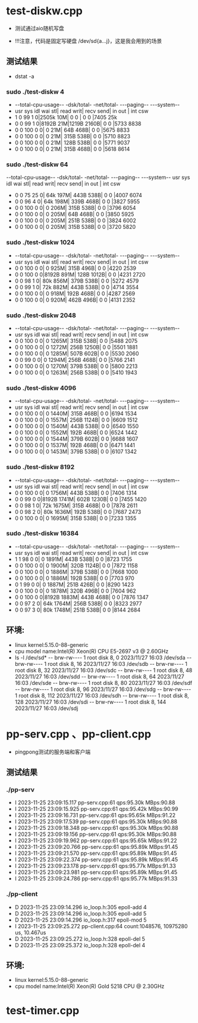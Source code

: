 # test-diskw.cpp
* 测试通过aio随机写盘

* !!!注意，代码是固定写硬盘 /dev/sd{a...j}，这是我会用到的场景

## 测试结果 

- dstat -a

### sudo ./test-diskw 4
* --total-cpu-usage-- -dsk/total- -net/total- ---paging-- ---system--
* usr sys idl wai stl| read  writ| recv  send|  in   out | int   csw
*   1   0  99   1   0|2505k   10M|   0     0 |   0     0 |7405    25k
*   0   0  99   1   0|8192B   21M|1219B 2160B|   0     0 |5733  8838
*   0   0 100   0   0|   0    21M|  64B  468B|   0     0 |5675  8833
*   0   0 100   0   0|   0    21M| 315B  538B|   0     0 |5710  8823
*   0   0 100   0   0|   0    21M| 128B  538B|   0     0 |5771  9037
*   0   0 100   0   0|   0    21M| 315B  468B|   0     0 |5618  8614

### sudo ./test-diskw 64
--total-cpu-usage-- -dsk/total- -net/total- ---paging-- ---system--
usr sys idl wai stl| read  writ| recv  send|  in   out | int   csw
*   0   0  75  25   0|  64k  197M| 443B  538B|   0     0 |4007  6074
*   0   0  96   4   0|  64k  198M| 339B  468B|   0     0 |3827  5955
*   0   0 100   0   0|   0   206M| 315B  538B|   0     0 |3796  6054
*   0   0 100   0   0|   0   205M|  64B  468B|   0     0 |3850  5925
*   0   0 100   0   0|   0   205M| 251B  538B|   0     0 |3824  6002
*   0   0 100   0   0|   0   205M| 315B  538B|   0     0 |3720  5820


### sudo ./test-diskw 1024
* --total-cpu-usage-- -dsk/total- -net/total- ---paging-- ---system--
* usr sys idl wai stl| read  writ| recv  send|  in   out | int   csw
*   0   0 100   0   0|   0   925M| 315B  496B|   0     0 |4220  2539
*   0   0 100   0   0|8192B  891M| 128B 1012B|   0     0 |4231  2720
*   0   0  98   1   0|  80k  856M| 379B  538B|   0     0 |5272  4579
*   0   0  99   1   0|  72k  882M| 443B  538B|   0     0 |4714  3554
*   0   0 100   0   0|   0   918M| 192B  468B|   0     0 |4287  2569
*   0   0 100   0   0|   0   920M| 462B  496B|   0     0 |4131  2352

### sudo ./test-diskw 2048
* --total-cpu-usage-- -dsk/total- -net/total- ---paging-- ---system--
* usr sys idl wai stl| read  writ| recv  send|  in   out | int   csw
*   0   0 100   0   0|   0  1265M| 315B  538B|   0     0 |5488  2075
*   0   0 100   0   0|   0  1272M| 256B 1250B|   0     0 |5501  1881
*   0   0 100   0   0|   0  1285M| 507B  602B|   0     0 |5530  2060
*   0   0  99   0   0|   0  1294M| 256B  468B|   0     0 |5766  2141
*   0   0 100   0   0|   0  1270M| 379B  538B|   0     0 |5800  2213
*   0   0 100   0   0|   0  1263M| 256B  538B|   0     0 |5410  1943



### sudo ./test-diskw 4096
* --total-cpu-usage-- -dsk/total- -net/total- ---paging-- ---system--
* usr sys idl wai stl| read  writ| recv  send|  in   out | int   csw
*   0   0 100   0   0|   0  1440M| 315B  468B|   0     0 |6194  1534
*   0   0 100   0   0|   0  1557M| 256B 1124B|   0     0 |6609  1512
*   0   0 100   0   0|   0  1540M| 443B  538B|   0     0 |6540  1550
*   0   0 100   0   0|   0  1552M| 192B  468B|   0     0 |6524  1442
*   0   0 100   0   0|   0  1544M| 379B  602B|   0     0 |6688  1607
*   0   0 100   0   0|   0  1537M| 192B  468B|   0     0 |6471  1441
*   0   0 100   0   0|   0  1453M| 379B  538B|   0     0 |6107  1342


### sudo ./test-diskw 8192
* --total-cpu-usage-- -dsk/total- -net/total- ---paging-- ---system--
* usr sys idl wai stl| read  writ| recv  send|  in   out | int   csw
*   0   0 100   0   0|   0  1756M| 443B  538B|   0     0 |7406  1314
*   0   0  99   0   0|8192B 1741M| 602B 1230B|   0     0 |7455  1420
*   0   0  98   1   0|  72k 1675M| 315B  468B|   0     0 |7878  2611
*   0   0  98   2   0|  80k 1636M| 192B  538B|   0     0 |7687  2473
*   0   0 100   0   0|   0  1695M| 315B  538B|   0     0 |7233  1355


### sudo ./test-diskw 16384
* --total-cpu-usage-- -dsk/total- -net/total- ---paging-- ---system--
* usr sys idl wai stl| read  writ| recv  send|  in   out | int   csw
*   1   1  98   0   0|   0  1891M| 443B  538B|   0     0 |8723  1755
*   0   0 100   0   0|   0  1900M| 320B 1124B|   0     0 |7872  1158
*   0   0 100   0   0|   0  1886M| 379B  538B|   0     0 |7668  1000
*   0   0 100   0   0|   0  1886M| 192B  538B|   0     0 |7703   970
*   0   1  99   0   0|   0  1887M| 251B  426B|   0     0 |8290  1423
*   0   0 100   0   0|   0  1878M| 320B  496B|   0     0 |7604   962
*   0   0 100   0   0|8192B 1883M| 443B  468B|   0     0 |7876  1347
*   0   0  97   2   0|  64k 1764M| 256B  538B|   0     0 |8323  2977
*   0   0  97   3   0|  80k 1748M| 251B  538B|   0     0 |8144  2684

## 环境:
* linux kernel:5.15.0-88-generic
* cpu model name:Intel(R) Xeon(R) CPU E5-2697 v3 @ 2.60GHz
* ls -l /dev/sd*
-- brw-rw---- 1 root disk 8,   0 2023/11/27 16:03 /dev/sda
-- brw-rw---- 1 root disk 8,  16 2023/11/27 16:03 /dev/sdb
-- brw-rw---- 1 root disk 8,  32 2023/11/27 16:03 /dev/sdc
-- brw-rw---- 1 root disk 8,  48 2023/11/27 16:03 /dev/sdd
-- brw-rw---- 1 root disk 8,  64 2023/11/27 16:03 /dev/sde
-- brw-rw---- 1 root disk 8,  80 2023/11/27 16:03 /dev/sdf
-- brw-rw---- 1 root disk 8,  96 2023/11/27 16:03 /dev/sdg
-- brw-rw---- 1 root disk 8, 112 2023/11/27 16:03 /dev/sdh
-- brw-rw---- 1 root disk 8, 128 2023/11/27 16:03 /dev/sdi
-- brw-rw---- 1 root disk 8, 144 2023/11/27 16:03 /dev/sdj


# pp-serv.cpp 、pp-client.cpp

* pingpong测试的服务端和客户端

## 测试结果 

### ./pp-serv
* I 2023-11-25 23:09:15.117 pp-serv.cpp:61 qps:95.30k MBps:90.88
* I 2023-11-25 23:09:15.925 pp-serv.cpp:61 qps:95.42k MBps:90.99
* I 2023-11-25 23:09:16.731 pp-serv.cpp:61 qps:95.65k MBps:91.22
* I 2023-11-25 23:09:17.539 pp-serv.cpp:61 qps:95.30k MBps:90.88
* I 2023-11-25 23:09:18.348 pp-serv.cpp:61 qps:95.30k MBps:90.88
* I 2023-11-25 23:09:19.156 pp-serv.cpp:61 qps:95.30k MBps:90.88
* I 2023-11-25 23:09:19.962 pp-serv.cpp:61 qps:95.65k MBps:91.22
* I 2023-11-25 23:09:20.766 pp-serv.cpp:61 qps:95.89k MBps:91.45
* I 2023-11-25 23:09:21.570 pp-serv.cpp:61 qps:95.89k MBps:91.45
* I 2023-11-25 23:09:22.374 pp-serv.cpp:61 qps:95.89k MBps:91.45
* I 2023-11-25 23:09:23.178 pp-serv.cpp:61 qps:95.77k MBps:91.33
* I 2023-11-25 23:09:23.981 pp-serv.cpp:61 qps:95.89k MBps:91.45
* I 2023-11-25 23:09:24.786 pp-serv.cpp:61 qps:95.77k MBps:91.33

### ./pp-client
* D 2023-11-25 23:09:14.296 io_loop.h:305 epoll-add 4
* D 2023-11-25 23:09:14.296 io_loop.h:305 epoll-add 5
* D 2023-11-25 23:09:14.296 io_loop.h:317 epoll-mod 5
* I 2023-11-25 23:09:25.272 pp-client.cpp:64 count:1048576, 10975280 us,  10.467us
* D 2023-11-25 23:09:25.272 io_loop.h:328 epoll-del 5
* D 2023-11-25 23:09:25.372 io_loop.h:328 epoll-del 4


## 环境:
* linux kernel:5.15.0-88-generic
* cpu model name:Intel(R) Xeon(R) Gold 5218 CPU @ 2.30GHz


# test-timer.cpp

